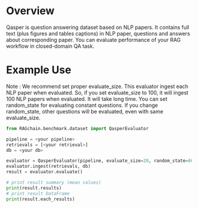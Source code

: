 # Overview

Qasper is question answering dataset based on NLP papers. It contains full text (plus figures and tables captions) in NLP paper, questions and answers about corresponding paper.
You can evaluate performance of your RAG workflow in closed-domain QA task. 

# Example Use
Note : We recommend set proper evaluate_size. This evaluator ingest each NLP paper when evaluated. 
So, if you set evaluate_size to 100, it will ingest 100 NLP papers when evaluated. It will take long time.
You can set random_state for evaluating constant questions. If you change random_state, other questions will be evaluated, even with same evaluate_size.

```Python
from RAGchain.benchmark.dataset import QasperEvaluator

pipeline = <your pipeline>
retrievals = [<your retrieval>]
db = <your db>

evaluator = QasperEvaluator(pipeline, evaluate_size=20, random_state=60)
evaluator.ingest(retrievals, db)
result = evaluator.evaluate()

# print result summary (mean values)
print(result.results)
# print result DataFrame
print(result.each_results)
```

